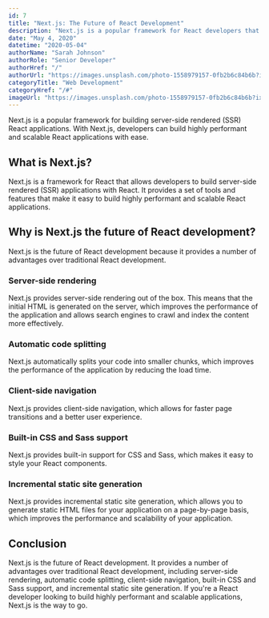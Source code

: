 ```yaml
---
id: 7
title: "Next.js: The Future of React Development"
description: "Next.js is a popular framework for React developers that allows them to build server-side rendered React applications with ease. Learn why Next.js is the future of React development."
date: "May 4, 2020"
datetime: "2020-05-04"
authorName: "Sarah Johnson"
authorRole: "Senior Developer"
authorHref: "/"
authorUrl: "https://images.unsplash.com/photo-1558979157-0fb2b6c84b6b?ixlib=rb-4.0.3&ixid=MnwxMjA3fDB8MHxzZWFyY2h8MzV8fHJlYWN0JTIwZGV2ZWxvcG1lbnR8ZW58MHx8MHx8&auto=format&fit=crop&w=500&q=60"
categoryTitle: "Web Development"
categoryHref: "/#"
imageUrl: "https://images.unsplash.com/photo-1558979157-0fb2b6c84b6b?ixlib=rb-4.0.3&ixid=MnwxMjA3fDB8MHxzZWFyY2h8MzV8fHJlYWN0JTIwZGV2ZWxvcG1lbnR8ZW58MHx8MHx8&auto=format&fit=crop&w=2070&q=80"
---
```


Next.js is a popular framework for building server-side rendered (SSR) React applications. With Next.js, developers can build highly performant and scalable React applications with ease.

## What is Next.js?

Next.js is a framework for React that allows developers to build server-side rendered (SSR) applications with React. It provides a set of tools and features that make it easy to build highly performant and scalable React applications.

## Why is Next.js the future of React development?

Next.js is the future of React development because it provides a number of advantages over traditional React development.

### Server-side rendering

Next.js provides server-side rendering out of the box. This means that the initial HTML is generated on the server, which improves the performance of the application and allows search engines to crawl and index the content more effectively.

### Automatic code splitting

Next.js automatically splits your code into smaller chunks, which improves the performance of the application by reducing the load time.

### Client-side navigation

Next.js provides client-side navigation, which allows for faster page transitions and a better user experience.

### Built-in CSS and Sass support

Next.js provides built-in support for CSS and Sass, which makes it easy to style your React components.

### Incremental static site generation

Next.js provides incremental static site generation, which allows you to generate static HTML files for your application on a page-by-page basis, which improves the performance and scalability of your application.

## Conclusion

Next.js is the future of React development. It provides a number of advantages over traditional React development, including server-side rendering, automatic code splitting, client-side navigation, built-in CSS and Sass support, and incremental static site generation. If you're a React developer looking to build highly performant and scalable applications, Next.js is the way to go.